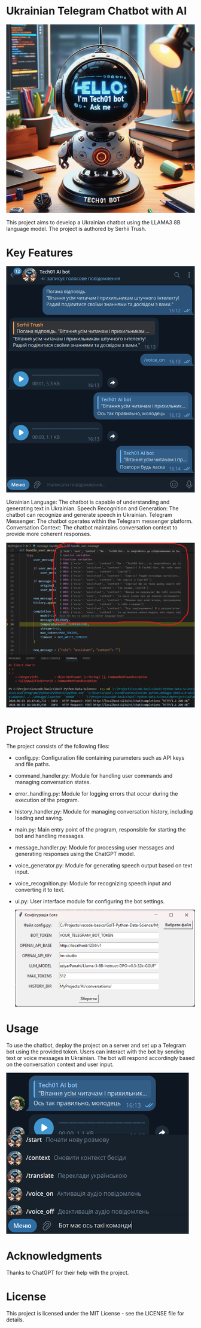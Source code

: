 # Ukrainian Telegram Chatbot with AI

![Copilot_Generated_Bot_Image](https://raw.githubusercontent.com/techn0man1ac/TelegramAIChatbot/main/imgs/CopilotGeneratedBotImage.jpg)

This project aims to develop a Ukrainian chatbot using the LLAMA3 8B language model. The project is authored by Serhii Trush.

# Key Features

![Voice_conversations_mode](https://raw.githubusercontent.com/techn0man1ac/TelegramAIChatbot/main/imgs/conversationVoice.png)

Ukrainian Language: The chatbot is capable of understanding and generating text in Ukrainian.
Speech Recognition and Generation: The chatbot can recognize and generate speech in Ukrainian.
Telegram Messenger: The chatbot operates within the Telegram messenger platform.
Conversation Context: The chatbot maintains conversation context to provide more coherent responses.

![Context](https://raw.githubusercontent.com/techn0man1ac/TelegramAIChatbot/main/imgs/context.png)

# Project Structure

The project consists of the following files:
- config.py: Configuration file containing parameters such as API keys and file paths.
- command_handler.py: Module for handling user commands and managing conversation states.
- error_handling.py: Module for logging errors that occur during the execution of the program.
- history_handler.py: Module for managing conversation history, including loading and saving.
- main.py: Main entry point of the program, responsible for starting the bot and handling messages.
- message_handler.py: Module for processing user messages and generating responses using the ChatGPT model.
- voice_generator.py: Module for generating speech output based on text input.
- voice_recognition.py: Module for recognizing speech input and converting it to text.
- ui.py: User interface module for configuring the bot settings.

  ![User_interface](https://raw.githubusercontent.com/techn0man1ac/TelegramAIChatbot/main/imgs/UIConfigurationBot.png)

# Usage

To use the chatbot, deploy the project on a server and set up a Telegram bot using the provided token. Users can interact with the bot by sending text or voice messages in Ukrainian. The bot will respond accordingly based on the conversation context and user input.

![Commands_conversation](https://raw.githubusercontent.com/techn0man1ac/TelegramAIChatbot/main/imgs/conversationCommands.png)

# Acknowledgments

Thanks to ChatGPT for their help with the project.

# License

This project is licensed under the MIT License - see the LICENSE file for details.
